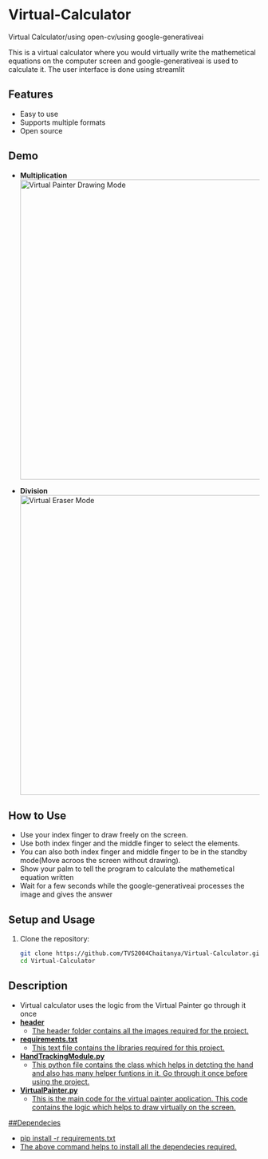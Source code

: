 # Virtual-Calculator
Virtual Calculator/using open-cv/using google-generativeai


This is a virtual calculator where you would virtually write the mathemetical equations on the computer screen and google-generativeai is used to calculate it. The user interface is done using streamlit


## Features

- Easy to use
- Supports multiple formats
- Open source

## Demo

- **Multiplication**  
  <img src="https://github.com/user-attachments/assets/b449fff4-8fb5-4270-9ebe-1800fb13e0eb" width="600" alt="Virtual Painter Drawing Mode">

- **Division**  
  <img src="https://github.com/user-attachments/assets/133ceac7-2391-40ce-ae86-41b92a760c6f" width="600" alt="Virtual Eraser Mode">

## How to Use

- Use your index finger to draw freely on the screen.
- Use both index finger and the middle finger to select the elements.
- You can also both index finger and middle finger to be in the standby mode(Move acroos the screen without drawing).
- Show your palm to tell the program to calculate the mathemetical equation written
- Wait for a few seconds while the google-generativeai processes the image and gives the answer

## Setup and Usage

1. Clone the repository:
   ```sh
   git clone https://github.com/TVS2004Chaitanya/Virtual-Calculator.git
   cd Virtual-Calculator
## Description
- Virtual calculator uses the logic from the Virtual Painter go through it once <a href="https://github.com/TVS2004Chaitanya/Virtual-Painter">
- **header**
  - The header folder contains all the images required for the project.
- **requirements.txt**
  - This text file contains the libraries required for this project.
- **HandTrackingModule.py**
  - This python file contains the class which helps in detcting the hand and also has many helper funtions in it. Go through it once before using the project.
- **VirtualPainter.py**
  - This is the main code for the virtual painter application. This code contains the logic which helps to draw virtually on the screen.

##Dependecies
- pip install -r requirements.txt
- The above command helps to install all the dependecies required.

